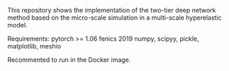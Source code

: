 This repository shows the implementation of the two-tier deep network method based on the micro-scale simulation in a multi-scale hyperelastic model. 

Requirements:
pytorch >= 1.06
fenics 2019
numpy, scipyy, pickle, matplotlib, meshio

Recommented to run in the Docker image. 
